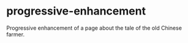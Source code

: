 # progressive-enhancement
Progressive enhancement of a page about the tale of the old Chinese farmer.
